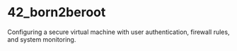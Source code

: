 # 42_born2beroot
Configuring a secure virtual machine with user authentication, firewall rules, and system monitoring.

